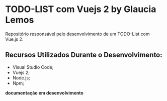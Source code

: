 # TODO-LIST com Vuejs 2 by Glaucia Lemos

Repositório responsável pelo desenvolvimento de um TODO-List com Vue.js 2.

## Recursos Utilizados Durante o Desenvolvimento:

- Visual Studio Code;
- Vuejs 2;
- Node.js;
- Npm;

**documentação em desenvolvimento**
